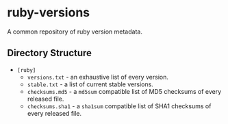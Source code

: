 # ruby-versions

A common repository of ruby version metadata.

## Directory Structure

* `[ruby]`
  * `versions.txt` - an exhaustive list of every version.
  * `stable.txt` - a list of current stable versions.
  * `checksums.md5` - a `md5sum` compatible list of MD5 checksums of every
    released file.
  * `checksums.sha1` - a `sha1sum` compatible list of SHA1 checksums of every
    released file.


